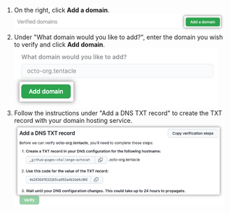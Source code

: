 1. On the right, click **Add a domain**.
  ![Add domain button on Pages settings](/assets/images/help/pages/verify-add-domain.png)
1. Under "What domain would you like to add?", enter the domain you wish to verify and click **Add domain**.
  ![Domain text field and Add domain button on Pages settings](/assets/images/help/pages/verify-enter-domain.png)
1. Follow the instructions under "Add a DNS TXT record" to create the TXT record with your domain hosting service.
  ![DNS TXT record information on Pages settings](/assets/images/help/pages/verify-dns.png)
